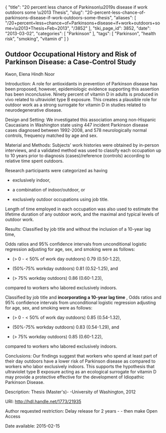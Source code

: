 {
    "title": "20 percent less chance of Parkinson\u2019s disease if work outdoors some \u2013 Thesis",
    "slug": "20-percent-less-chance-of-parkinsons-disease-if-work-outdoors-some-thesis",
    "aliases": [
        "/20+percent+less+chance+of+Parkinsons+disease+if+work+outdoors+some+\u2013+Thesis+Feb+2013",
        "/3852"
    ],
    "tiki_page_id": 3852,
    "date": "2013-03-02",
    "categories": [
        "Parkinson"
    ],
    "tags": [
        "Parkinson",
        "health risk",
        "smoking",
        "vitamin d"
    ]
}


## Outdoor Occupational History and Risk of Parkinson Disease: a Case-Control Study

Kwon, Elena Hindh Noor

Introduction: A role for antioxidants in prevention of Parkinson disease has been proposed, however, epidemiologic evidence supporting this assertion has been inconclusive. Ninety percent of vitamin D in adults is produced in vivo related to ultraviolet type B exposure. This creates a plausible role for outdoor work as a strong surrogate for vitamin D in studies related to neurodegenerative disease. 

Design and Setting: We investigated this association among non-Hispanic Caucasians in Washington state using 447 incident Parkinson disease cases diagnosed between 1992-2008, and 578 neurologically normal controls, frequency matched by age and sex. 

Material and Methods: Subjects' work histories were obtained by in-person interviews, and a validated method was used to classify each occupation up to 10 years prior to diagnosis (cases)/reference (controls) according to relative time spent outdoors. 

Research participants were categorized as having 

* exclusively indoor, 

* a combination of indoor/outdoor, or 

* exclusively outdoor occupations using job title. 

Length of time employed in each occupation was also used to estimate the lifetime duration of any outdoor work, and the maximal and typical levels of outdoor work. 

Results: Classified by job title and without the inclusion of a 10-year lag time, 

Odds ratios and 95% confidence intervals from unconditional logistic regression adjusting for age, sex, and smoking were as follows: 

* (> 0 - < 50% of work day outdoors) 0.79 (0.50-1.22), 

* (50%-75% workday outdoors) 0.81 (0.52-1.25), and 

* (> 75% workday outdoors) 0.86 (0.60-1.23), 

compared to workers who labored exclusively indoors. 

Classified by job title and  **incorporating a 10-year lag time** , Odds ratios and 95% confidence intervals from unconditional logistic regression adjusting for age, sex, and smoking were as follows: 

* (> 0 - < 50% of work day outdoors) 0.85 (0.54-1.32), 

* (50%-75% workday outdoors) 0.83 (0.54-1.29), and 

* (> 75% workday outdoors) 0.85 (0.60-1.22), 

compared to workers who labored exclusively indoors. 

Conclusions: Our findings suggest that workers who spend at least part of their day outdoors have a lower risk of Parkinson disease as compared to workers who labor exclusively indoors. This supports the hypothesis that ultraviolet type B exposure acting as an ecological surrogate for vitamin D may provide a protective effective for the development of Idiopathic Parkinson Disease.

Description: 	Thesis (Master's)- -University of Washington, 2012

URI: 	http://hdl.handle.net/1773/21935

Author requested restriction: 	Delay release for 2 years - - then make Open Access

Date available: 	2015-02-15
